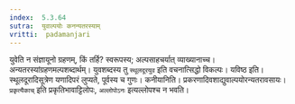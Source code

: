 ```yaml
---
index:  5.3.64
sutra:  युवाल्पयोः कनन्यतरस्याम्
vritti:  padamanjari
---
```


युवेति न संज्ञायूनो ग्रहणम्, किं तर्हि? स्वरूपस्य; अल्पसाहचर्यात् व्याख्यानाच्च। अन्यतरस्यांग्रहणमल्पशब्दार्थम्। युवशब्दस्य तु `स्थूलदूरयुव` इति वचनात्सिद्धो विकल्पः। यविष्ठ इति। स्थूलदूरादिसूत्रेण यणादिपरं लुप्यते, पूर्वस्य च गुणः। कनीयानिति। प्रकरणादिवशाद्युवाल्पयोरन्यतरावसायः। `प्रकृत्यैकाच्` इति प्रकृतिभावाट्टिलोपः, `अल्लोपोऽनः` इत्यल्लोपश्च न भवति।

